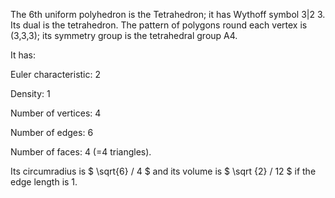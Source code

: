 The 6th uniform polyhedron is the Tetrahedron; it has Wythoff symbol 3|2
3. Its dual is the tetrahedron. The pattern of polygons round each
vertex is (3,3,3); its symmetry group is the tetrahedral group A4.

It has:

Euler characteristic: 2

Density: 1

Number of vertices: 4

Number of edges: 6

Number of faces: 4 (=4 triangles).

Its circumradius is $ \sqrt{6} / 4 $ and its volume is
$ \sqrt {2} / 12   $ if the edge length is 1.
